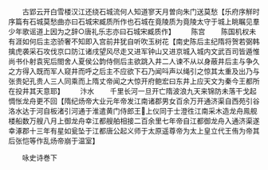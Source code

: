 <!-- { "loadSidebar": true } -->
　　古郢云开白雪楼汉江还绕石城流何人知道寥天月曽向朱门送莫愁【乐府序觧时序篇有石城莫愁曲亦曰石城宋臧质所作也石城在竟陵质为竟陵太守于城上眺瞩见羣少年歌谣道上因为之辞○唐礼乐志亦曰石城宋臧质作】
　　陈宫
　　陈国机权未有涯如何后主恣骄奢不知即入宫前井犹自听吹玉树花【南史陈后主纪隋将贺若弼韩擒虎袭采石攻伐京口防江诸戌望风尽走又进军钟山又进京城入城内文武百司皆遁惟尚书仆射袁宪后閤舍人夏侯公韵侍侧后主欲跳入井二人谏不从以身蔽井后主与争久之方得入既而军人窥井而呼之后主不应欲下石乃闻呌声以绳引之惊其太重及出乃与张贵妃孔贵人三人同乘而上隋丈帝闻之大惊开府鲍宏曰东井上应天文为秦今王都所在投井其天意耶】
　　汴水
　　千里长河一旦开亡隋波浪九天来锦防未落干戈起惆怅龙舟更不回【隋纪炀帝大业元年帝发江南诸郡男女百余万开通济渠自西苑引谷洛水达于河自板渚引河通于淮遣黄门侍郎王上仪同于士澄徃江南采木造龙舟鳯舰楼船数万艘八月上御龙舟幸江都艘舶相接二百余里七年帝自江都御龙舟入通济渠遂幸涿郡十三年有星如瓮坠于江都唐公起义师于太原遥尊帝为太上皇立代王侑为帝其后张恺等作乱炀帝崩于温室】

　　咏史诗巻下
